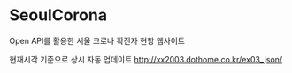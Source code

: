 # SeoulCorona
Open API를 활용한 서울 코로나 확진자 현항 웹사이트

현재시각 기준으로 상시 자동 업데이트 
http://xx2003.dothome.co.kr/ex03_json/
